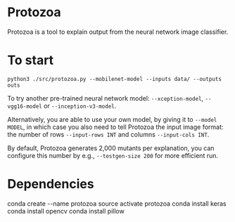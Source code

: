 # Protozoa

Protozoa is a tool to explain output from the neural network image classifier.

# To start

```
python3 ./src/protozoa.py --mobilenet-model --inputs data/ --outputs outs
```

To try another pre-trained neural network model: ``--xception-model``, ``--vgg16-model`` or ``--inception-v3-model``.

Alternatively, you are able to use your own model, by giving it to ``--model MODEL``,
in which case you also need to tell Protozoa the input image format: the number of rows ``--input-rows INT`` and columns ``--input-cols INT``.

By default, Protozoa generates 2,000 mutants per explanation, you can configure this number by e.g., ``--testgen-size 200`` for more efficient run.

# Dependencies
conda create --name protozoa
source activate protozoa
conda install keras
conda install opencv
conda install pillow

